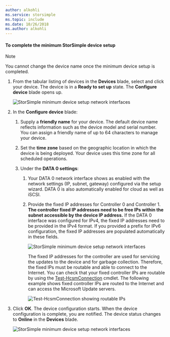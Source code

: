 ```yaml
---
author: alkohli
ms.service: storsimple
ms.topic: include
ms.date: 10/26/2018
ms.author: alkohli
---
```

<!--author=alkohli last changed: 09/28/17-->

#### To complete the minimum StorSimple device setup

   > [!NOTE]
   > You cannot change the device name once the minimum device setup is completed.
   
1. From the tabular listing of devices in the **Devices** blade, select and click your device. The device is in a **Ready to set up** state. The **Configure device** blade opens up.

     ![StorSimple minimum device setup network interfaces](./media/storsimple-8000-complete-minimum-device-setup-u2/step4minconfig1.png)

2. In the **Configure device** blade:
   
   1. Supply a **friendly name** for your device. The default device name reflects information such as the device model and serial number. You can assign a friendly name of up to 64 characters to manage your device.
   2. Set the **time zone** based on the geographic location in which the device is being deployed. Your device uses this time zone for all scheduled operations.
   3. Under the **DATA 0 settings**:

       1. Your DATA 0 network interface shows as enabled with the network settings (IP, subnet, gateway) configured via the setup wizard. DATA 0 is also automatically enabled for cloud as well as iSCSI.

       2. Provide the fixed IP addresses for Controller 0 and Controller 1. **The controller fixed IP addresses need to be free IPs within the subnet accessible by the device IP address.** If the DATA 0 interface was configured for IPv4, the fixed IP addresses need to be provided in the IPv4 format. If you provided a prefix for IPv6 configuration, the fixed IP addresses are populated automatically in these fields.

            ![StorSimple minimum device setup network interfaces](./media/storsimple-8000-complete-minimum-device-setup-u2/step4minconfig2.png)

            The fixed IP addresses for the controller are used for servicing the updates to the device and for garbage collection. Therefore, the fixed IPs must be routable and able to connect to the Internet. You can check that your fixed controller IPs are routable by using the [Test-HcsmConnection][Test] cmdlet. The following example shows fixed controller IPs are routed to the Internet and can access the Microsoft Update servers.

            ![Test-HcsmConnection showing routable IPs](./media/storsimple-8000-complete-minimum-device-setup-u2/step4minconfig3.png)

1. Click **OK**. The device configuration starts. When the device configuration is complete, you are notified. The device status changes to **Online** in the **Devices** blade.

    ![StorSimple minimum device setup network interfaces](./media/storsimple-8000-complete-minimum-device-setup-u2/step4minconfig4.png)

<!--Link reference-->
[Test]: https://technet.microsoft.com/library/dn715782(v=wps.630).aspx
